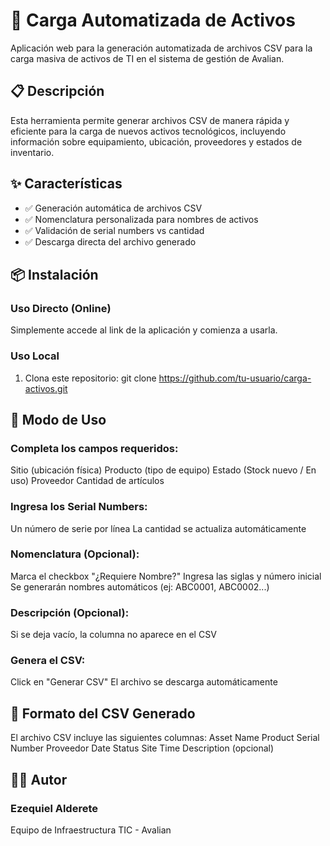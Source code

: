 # 🏢 Carga Automatizada de Activos
Aplicación web para la generación automatizada de archivos CSV para la carga masiva de activos de TI en el sistema de gestión de Avalian.

## 📋 Descripción
Esta herramienta permite generar archivos CSV de manera rápida y eficiente para la carga de nuevos activos tecnológicos, incluyendo información sobre equipamiento, ubicación, proveedores y estados de inventario.

## ✨ Características
- ✅ Generación automática de archivos CSV
- ✅ Nomenclatura personalizada para nombres de activos
- ✅ Validación de serial numbers vs cantidad
- ✅ Descarga directa del archivo generado


## 📦 Instalación
### Uso Directo (Online)
Simplemente accede al link de la aplicación y comienza a usarla.
### Uso Local
1. Clona este repositorio:
git clone https://github.com/tu-usuario/carga-activos.git

## 📖 Modo de Uso

### Completa los campos requeridos:
Sitio (ubicación física)
Producto (tipo de equipo)
Estado (Stock nuevo / En uso)
Proveedor
Cantidad de artículos
### Ingresa los Serial Numbers:
Un número de serie por línea
La cantidad se actualiza automáticamente
### Nomenclatura (Opcional):
Marca el checkbox "¿Requiere Nombre?"
Ingresa las siglas y número inicial
Se generarán nombres automáticos (ej: ABC0001, ABC0002...)
### Descripción (Opcional):
Si se deja vacío, la columna no aparece en el CSV
### Genera el CSV:
Click en "Generar CSV"
El archivo se descarga automáticamente

## 📄 Formato del CSV Generado
El archivo CSV incluye las siguientes columnas:
Asset Name
Product
Serial Number
Proveedor
Date
Status
Site
Time
Description (opcional)

## 👨‍💻 Autor
### Ezequiel Alderete
Equipo de Infraestructura TIC - Avalian
